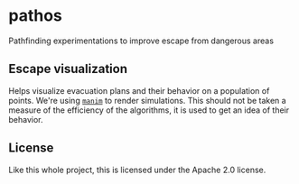 # pathos
Pathfinding experimentations to improve escape from dangerous areas

## Escape visualization
Helps visualize evacuation plans and their behavior on a population of points. We're using [`manim`](https://github.com/3b1b/manim) to render simulations. This should not be taken a measure of the efficiency of the algorithms, it is used to get an idea of their behavior.

## License
Like this whole project, this is licensed under the Apache 2.0 license.
